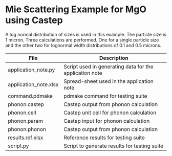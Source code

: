 # Mie Scattering Example for MgO using Castep

A log normal distribution of sizes is used in this example.  The particle size is 1 micron.  Three calculations are performed.  One for a single particle size and the other two for lognormal width distributions of 0.1 and 0.5 microns.

| **File**             | **Description**                                             |
| -------------------- | ----------------------------------------------------------- |
| application_note.py  | Script used in generating data for the application note     |
| application_note.xlsx| Spread-sheet used in the application note     |
| command.pdmake       | pdmake command for testing suite |
| phonon.castep        | Castep output from phonon calculation |
| phonon.cell          | Castep unit cell for phonon calculation |
| phonon.param         | Castep input for phonon calculation |
| phonon.phonon        | Castep output from phonon calculation |
| results.ref.xlsx     | Reference results for testing suite |
| script.py            | Script to generate results for testing suite |
